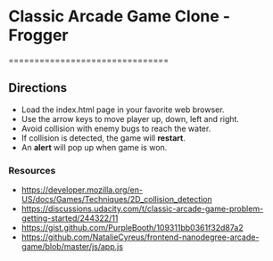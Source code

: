 # Classic Arcade Game Clone - Frogger
===============================

## Directions 

* Load the index.html page in your favorite web browser.
* Use the arrow keys to move player up, down, left and right.
* Avoid collision with enemy bugs to reach the water.
* If collision is detected, the game will **restart**.
* An **alert** will pop up when game is won. 


### Resources

 * https://developer.mozilla.org/en-US/docs/Games/Techniques/2D_collision_detection
 * https://discussions.udacity.com/t/classic-arcade-game-problem-getting-started/244322/11
 * https://gist.github.com/PurpleBooth/109311bb0361f32d87a2
* https://github.com/NatalieCyreus/frontend-nanodegree-arcade-game/blob/master/js/app.js
